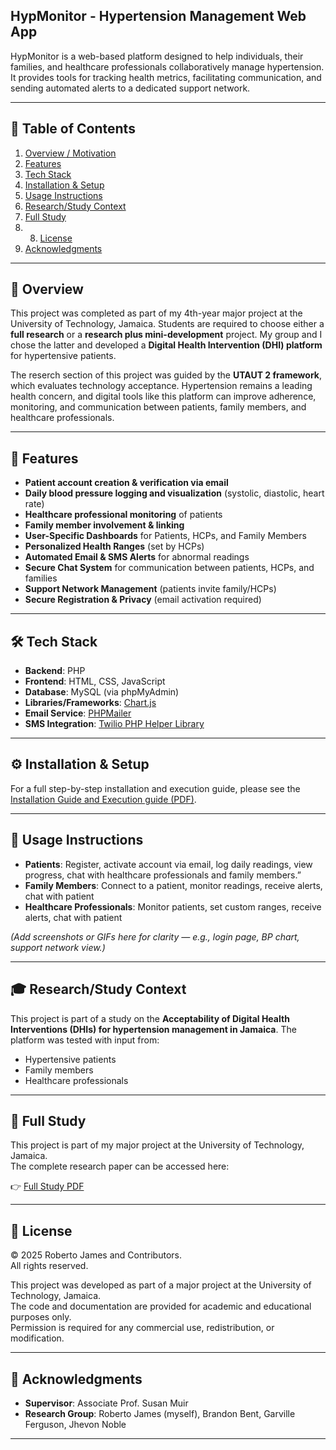 ## **HypMonitor - Hypertension Management Web App**

HypMonitor is a web-based platform designed to help individuals, their families, and healthcare professionals collaboratively manage hypertension. It provides tools for tracking health metrics, facilitating communication, and sending automated alerts to a dedicated support network.

---

## 📑 Table of Contents

1. [Overview / Motivation](#overview--motivation)  
2. [Features](#features)  
3. [Tech Stack](#tech-stack)  
4. [Installation & Setup](#installation--setup)  
5. [Usage Instructions](#usage-instructions)  
6. [Research/Study Context](#researchstudy-context)  
7. [Full Study](#full-study)
8. 8. [License](#license)
9. [Acknowledgments](#acknowledgments)  

---

## 📌 Overview

This project was completed as part of my 4th-year major project at the University of Technology, Jamaica. Students are required to choose either a **full research** or a **research plus mini-development** project. My group and I chose the latter and developed a **Digital Health Intervention (DHI) platform** for hypertensive patients.

The reserch section of this project was guided by the **UTAUT 2 framework**, which evaluates technology acceptance. Hypertension remains a leading health concern, and digital tools like this platform can improve adherence, monitoring, and communication between patients, family members, and healthcare professionals.

---

## 🚀 Features

* **Patient account creation & verification via email**
* **Daily blood pressure logging and visualization** (systolic, diastolic, heart rate)
* **Healthcare professional monitoring** of patients
* **Family member involvement & linking**
* **User-Specific Dashboards** for Patients, HCPs, and Family Members
* **Personalized Health Ranges** (set by HCPs)
* **Automated Email & SMS Alerts** for abnormal readings
* **Secure Chat System** for communication between patients, HCPs, and families
* **Support Network Management** (patients invite family/HCPs)
* **Secure Registration & Privacy** (email activation required)

---

## 🛠 Tech Stack

* **Backend**: PHP
* **Frontend**: HTML, CSS, JavaScript
* **Database**: MySQL (via phpMyAdmin)
* **Libraries/Frameworks**: [Chart.js](https://www.chartjs.org/)
* **Email Service**: [PHPMailer](https://github.com/PHPMailer/PHPMailer)
* **SMS Integration**: [Twilio PHP Helper Library](https://github.com/twilio/twilio-php)

---
## ⚙️ Installation & Setup  

For a full step-by-step installation and execution guide, please see the  
[Installation Guide and Execution guide (PDF)](docs/MP05_Prototype_Documentation_Installation_and_Execution.pdf). 

---

## 📲 Usage Instructions

* **Patients**: Register, activate account via email, log daily readings, view progress, chat with healthcare professionals and family members.”
* **Family Members**: Connect to a patient, monitor readings, receive alerts, chat with patient
* **Healthcare Professionals**: Monitor patients, set custom ranges, receive alerts, chat with patient

*(Add screenshots or GIFs here for clarity — e.g., login page, BP chart, support network view.)*

---

## 🎓 Research/Study Context

This project is part of a study on the **Acceptability of Digital Health Interventions (DHIs) for hypertension management in Jamaica**. The platform was tested with input from:

* Hypertensive patients
* Family members
* Healthcare professionals

---

## 📖 Full Study  

This project is part of my major project at the University of Technology, Jamaica.  
The complete research paper can be accessed here:  

👉 [Full Study PDF](docs/MP05_Research_Acceptability_of_digital_health_intervention_for_patients_with_hypertension_and_their_support_network.pdf)  

---


## 📜 License  

© 2025 Roberto James and Contributors.  
All rights reserved.  

This project was developed as part of a major project at the University of Technology, Jamaica.  
The code and documentation are provided for academic and educational purposes only.  
Permission is required for any commercial use, redistribution, or modification.  

---

## 🙏 Acknowledgments

* **Supervisor**: Associate Prof. Susan Muir
* **Research Group**: Roberto James (myself), Brandon Bent, Garville Ferguson, Jhevon Noble

---
